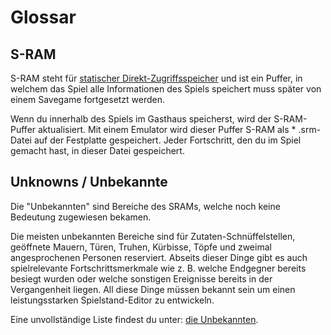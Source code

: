 ﻿# Glossar

## S-RAM
S-RAM steht für <a href="https://de.wikipedia.org/wiki/Static_random-access_memory" target=_>statischer Direkt-Zugriffsspeicher</a> und ist ein Puffer, in welchem das Spiel alle Informationen des Spiels speichert muss später von einem Savegame fortgesetzt werden.

Wenn du innerhalb des Spiels im Gasthaus speicherst, wird der S-RAM-Puffer aktualisiert. Mit einem Emulator wird dieser Puffer S-RAM als * .srm-Datei auf der Festplatte gespeichert. Jeder Fortschritt, den du im Spiel gemacht hast, in dieser Datei gespeichert. 

## Unknowns / Unbekannte
Die "Unbekannten" sind Bereiche des SRAMs, welche noch keine Bedeutung zugewiesen bekamen.

Die meisten unbekannten Bereiche sind für Zutaten-Schnüffelstellen, geöffnete Mauern, Türen, Truhen, Kürbisse, Töpfe und zweimal angesprochenen Personen reserviert. Abseits dieser Dinge gibt es auch spielrelevante Fortschrittsmerkmale wie z. B. welche Endgegner bereits besiegt wurden oder welche sonstigen Ereignisse bereits in der Vergangenheit liegen. All diese Dinge müssen bekannt sein um einen leistungsstarken Spielstand-Editor zu entwickeln.

Eine unvollständige Liste findest du unter: <a href=unknowns>die Unbekannten</a>.